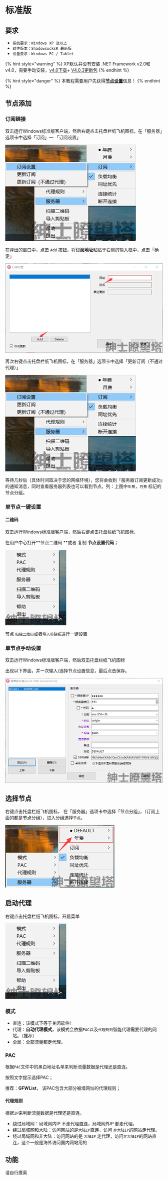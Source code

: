 # 标准版

## 要求

* `系统要求：Windows XP 及以上`
* `软件版本：ShadowsocksR 最新版`
* `设备要求：Windows PC / Tablet`

{% hint style="warning" %}
 XP默认并没有安装 .NET Framework v2.0和v4.0，需要手动安装，[v4.0下载](https://download.microsoft.com/download/1/B/E/1BE39E79-7E39-46A3-96FF-047F95396215/dotNetFx40_Full_setup.exe)+ [V4.0.3更新包](https://download.microsoft.com/download/1/B/E/1BE39E79-7E39-46A3-96FF-047F95396215/dotNetFx40_Full_setup.exe)
{% endhint %}

{% hint style="danger" %}
本教程需要用户先获得[**节点设置**](https://docs.hentaiworld.cc/tutorial/settinginfo)信息！
{% endhint %}

##  节点添加

### 订阅链接

双击运行Windows标准版客户端，然后右键点击托盘栏纸飞机图标，在「服务器」选项卡中选择「订阅」— 「订阅设置」

![](../../.gitbook/assets/windowsbasic_sub%20%281%29.png)

在弹出的窗口中，点击 `Add` 按钮，将**订阅地址**粘贴于右侧的输入框中，点击「确定」

![](../../.gitbook/assets/windowsbasic_sub2.png)

再次右键点击托盘栏纸飞机图标，在「服务器」选项卡中选择「更新订阅（不通过代理）」

![](../../.gitbook/assets/windowsbasic_sub.png)

等待几秒后（具体时间取决于您的网络环境），您将会收到「服务器订阅更新成功」的通知消息，同时查看服务器列表也可以看到节点。列：上图中`年费`，`月费` 标记的节点分组。

### 单节点一键设置

#### 二维码

 双击运行Windows标准版客户端，然后右键点击托盘栏纸飞机图标，

在用户中心打开**节点二维码 **或者 复制 **节点设置代码**；

![](../../.gitbook/assets/menu%20%281%29.png)

节点 `扫描二维码`或者`导入剪贴板`进行一键设置

###  单节点手动设置

 双击运行Windows标准版客户端，然后双击托盘栏纸飞机图标

出现以下界面，并一次输入/选择节点设置信息，最后点击保存。

![](../../.gitbook/assets/windowsbasic_sub3.png)

## 选择节点

右键点击托盘栏纸飞机图标， 在「服务器」选项卡中选择「节点分组」，（订阅上面的都是节点分组），进入分组选择`节点`。

![](../../.gitbook/assets/windows_setting.png)

## 启动代理

 右键点击托盘栏纸飞机图标，开启菜单

![](../../.gitbook/assets/menu.png)

### 模式

* 直连：该模式下等于关闭软件!
* 代理：**自动代理模式**，该模式会依据`PAC`以及`代理规则`智能代理需要代理的网站。（推荐）
* 全局：全部流量都走代理。

### PAC

根据`PAC`文件中的黑白地址名单来判断流量数据是代理还是直连。

按照文字提示选择PAC；

推荐：**GFWList**， 该PAC包含大部分被墙网址的代理规则；

#### 代理规则

根据`IP`来判断流量数据是代理还是直连。

* 绕过局域网：局域网内IP 不走代理直连，局域网外IP 都走代理。
* 绕过局域网和大陆：访问网站的是`大陆IP`直连，访问 `非大陆IP`的网站走代理。
* 绕过局域网和非大陆：访问网站的是 `大陆IP` 走代理，访问`非大陆IP`的网站直连，这个一般是海外访问国内网站用的

## 功能

请自行摸索



